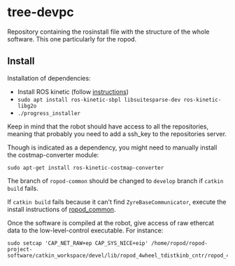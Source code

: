 # tree-devpc
Repository containing the rosinstall file with the structure of the whole software. This one particularly for the ropod.

## Install

Installation of dependencies:
- Install ROS kinetic (follow [instructions](http://wiki.ros.org/kinetic/Installation))
- `sudo apt install ros-kinetic-sbpl libsuitesparse-dev ros-kinetic-libg2o`
- `./progress_installer`

Keep in mind that the robot should have access to all the repositories, meaning that probably you need to add a ssh_key to the repositories server.

Though is indicated as a dependency, you might need to manually install the costmap-converter module:

```
sudo apt-get install ros-kinetic-costmap-converter
```

The branch of `ropod-common` should be changed to `develop` branch if `catkin build` fails.

If `catkin build` fails because it can't find `ZyreBaseCommunicator`, execute the install instructions of [ropod_common](https://github.com/ropod-project/ropod_common#install).

Once the software is compiled at the robot, give access of raw ethercat data to the low-level-control executable. For instance:

```
sudo setcap 'CAP_NET_RAW+ep CAP_SYS_NICE+eip' /home/ropod/ropod-project-software/catkin_workspace/devel/lib/ropod_4wheel_tdistkinb_cntr/ropod_4wheel_tdistkinb_cntr_node 
```
